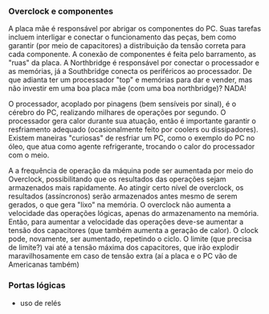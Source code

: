 ### Overclock e componentes
A placa mãe é responsável por abrigar os componentes do PC. Suas tarefas incluem interligar e conectar o funcionamento das peças, bem como garantir (por meio de capacitores) a distribuição da tensão correta para cada componente.
A conexão de componentes é feita pelo barramento, as "ruas" da placa. A Northbridge é responsável por conectar o processador e as memórias, já a Southbridge conecta os periféricos ao processador. De que adianta ter um processador "top" e memórias para dar e vender, mas não investir em uma boa placa mãe (com uma boa northbridge)? NADA!

O processador, acoplado por pinagens (bem sensíveis por sinal), é o cérebro do PC, realizando milhares de operações por segundo. O processador gera calor durante sua atuação, então é importante garantir o resfriamento adequado (ocasionalmente feito por coolers ou dissipadores).
Existem maneiras "curiosas" de resfriar um PC, como o exemplo do PC no óleo, que atua como agente refrigerante, trocando o calor do processador com o meio.

A a frequência de operação da máquina pode ser aumentada por meio do Overclock, possibilitando que os resultados das operações sejam armazenados mais rapidamente.
Ao atingir certo nível de overclock, os resultados (assíncronos) serão armazenados antes mesmo de serem gerados, o que gera "lixo" na memória. 
O overclock não aumenta a velocidade das operações lógicas, apenas do armazenamento na memória. Então, para aumentar a velocidade das operações deve-se aumentar a tensão dos capacitores (que também aumenta a geração de calor). O clock pode, novamente, ser aumentado, repetindo o ciclo. O limite (que precisa de limite?) vai até a tensão máxima dos capacitores, que irão explodir maravilhosamente em caso de tensão extra (aí a placa e o PC vão de Americanas também)

### Portas lógicas 
- uso de relés

